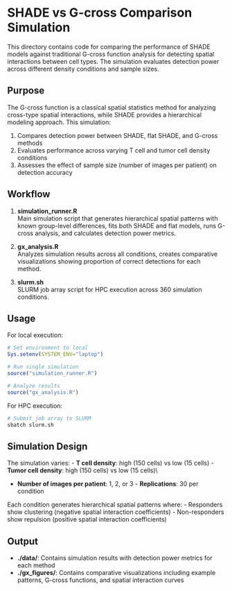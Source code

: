 # SHADE vs G-cross Comparison Simulation

This directory contains code for comparing the performance of SHADE models against traditional G-cross function analysis for detecting spatial interactions between cell types. The simulation evaluates detection power across different density conditions and sample sizes.

## Purpose

The G-cross function is a classical spatial statistics method for analyzing cross-type spatial interactions, while SHADE provides a hierarchical modeling approach. This simulation:

1.  Compares detection power between SHADE, flat SHADE, and G-cross methods
2.  Evaluates performance across varying T cell and tumor cell density conditions
3.  Assesses the effect of sample size (number of images per patient) on detection accuracy

## Workflow

1.  **simulation_runner.R**\
    Main simulation script that generates hierarchical spatial patterns with known group-level differences, fits both SHADE and flat models, runs G-cross analysis, and calculates detection power metrics.

2.  **gx_analysis.R**\
    Analyzes simulation results across all conditions, creates comparative visualizations showing proportion of correct detections for each method.

3.  **slurm.sh**\
    SLURM job array script for HPC execution across 360 simulation conditions.

## Usage

For local execution:

``` r
# Set environment to local
Sys.setenv(SYSTEM_ENV="laptop")

# Run single simulation
source("simulation_runner.R")

# Analyze results
source("gx_analysis.R")
```

For HPC execution:

``` bash
# Submit job array to SLURM
sbatch slurm.sh
```

## Simulation Design

The simulation varies: - **T cell density**: high (150 cells) vs low (15 cells) - **Tumor cell density**: high (150 cells) vs low (15 cells)\
- **Number of images per patient**: 1, 2, or 3 - **Replications**: 30 per condition

Each condition generates hierarchical spatial patterns where: - Responders show clustering (negative spatial interaction coefficients) - Non-responders show repulsion (positive spatial interaction coefficients)

## Output

-   **./data/**: Contains simulation results with detection power metrics for each method
-   **./gx_figures/**: Contains comparative visualizations including example patterns, G-cross functions, and spatial interaction curves
